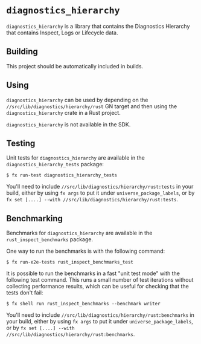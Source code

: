 # `diagnostics_hierarchy`

`diagnostics_hierarchy` is a library that contains the Diagnostics Hierarchy that contains Inspect,
Logs or Lifecycle data.

## Building

This project should be automatically included in builds.

## Using

`diagnostics_hierarchy` can be used by depending on the
`//src/lib/diagnostics/hierarchy/rust` GN target and then using
the `diagnostics_hierarchy` crate in a Rust project.

`diagnostics_hierarchy` is not available in the SDK.

## Testing

Unit tests for `diagnostics_hierarchy` are available in the
`diagnostics_hierarchy_tests` package:

```
$ fx run-test diagnostics_hierarchy_tests
```

You'll need to include `//src/lib/diagnostics/hierarchy/rust:tests` in your
build, either by using `fx args` to put it under `universe_package_labels`, or
by `fx set [....] --with //src/lib/diagnostics/hierarchy/rust:tests`.

## Benchmarking

Benchmarks for `diagnostics_hierarchy` are available in the `rust_inspect_benchmarks`
package.

One way to run the benchmarks is with the following command:

```
$ fx run-e2e-tests rust_inspect_benchmarks_test
```

It is possible to run the benchmarks in a fast "unit test mode" with
the following test command.  This runs a small number of test
iterations without collecting performance results, which can be useful
for checking that the tests don't fail:

```
$ fx shell run rust_inspect_benchmarks --benchmark writer
```

You'll need to include `//src/lib/diagnostics/hierarchy/rust:benchmarks` in your
build, either by using `fx args` to put it under `universe_package_labels`, or
by `fx set [....] --with //src/lib/diagnostics/hierarchy/rust:benchmarks`.

